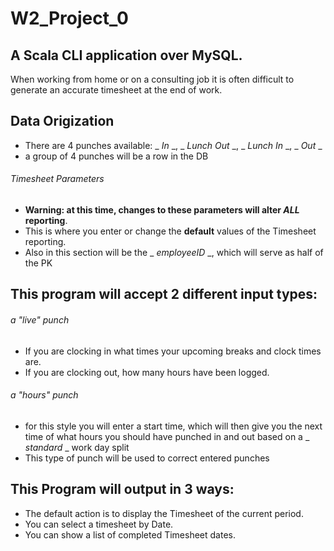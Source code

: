 # W2_Project_0
## A Scala CLI application over MySQL.
When working from home or on a consulting job it is often difficult to generate an accurate timesheet at the end of work.

## Data Origization
- There are 4 punches available: _ _In_ _, _ _Lunch Out_ _, _ _Lunch In_ _, _ _Out_ _
- a group of 4 punches will be a row in the DB
###### Timesheet Parameters
- **Warning: at this time, changes to these parameters will alter _ALL_ reporting**.
- This is where you enter or change the **default** values of the Timesheet reporting.
- Also in this section will be the _ _employeeID_ _, which will serve as half of the PK

## This program will accept 2 different input types:
###### a "live" punch
- If you are clocking in what times your upcoming breaks and clock times are.
- If you are clocking out, how many hours have been logged.
###### a "hours" punch
- for this style you will enter a start time, which will then give you the next time of what hours you should have punched in and out based on a _ _standard_ _ work day split
- This type of punch will be used to correct entered punches

## This Program will output in 3 ways:
- The default action is to display the Timesheet of the current period.
- You can select a timesheet by Date.
- You can show a list of completed Timesheet dates.
